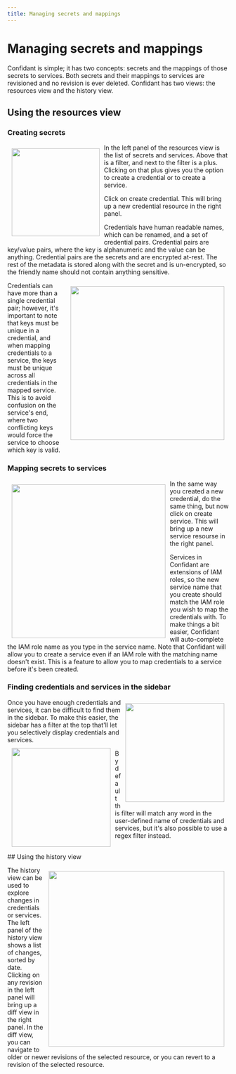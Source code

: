 ```yaml
---
title: Managing secrets and mappings
---
```


# Managing secrets and mappings

Confidant is simple; it has two concepts: secrets and the mappings of those
secrets to services. Both secrets and their mappings to services are revisioned
and no revision is ever deleted. Confidant has two views: the resources view
and the history view.

## Using the resources view

### Creating secrets

<img src='/images/interface-create.png' width="200" style="float: left; margin: 10px"></img>

In the left panel of the resources view is the list of secrets and services.
Above that is a filter, and next to the filter is a plus. Clicking on that plus
gives you the option to create a credential or to create a service.

Click on create credential. This will bring up a new credential resource in the
right panel.

Credentials have human readable names, which can be renamed, and a
set of credential pairs. Credential pairs are key/value pairs, where the key is
alphanumeric and the value can be anything. Credential pairs are the secrets
and are encrypted at-rest. The rest of the metadata is stored along with the secret
and is un-encrypted, so the friendly name should not contain anything sensitive.

<img src='/images/interface-new-credential.png' width="350" style="float: right; margin: 10px"></img>

Credentials can have more than a single credential pair; however, it's
important to note that keys must be unique in a credential, and when mapping
credentials to a service, the keys must be unique across all credentials in
the mapped service. This is to avoid confusion on the service's end, where two
conflicting keys would force the service to choose which key is valid.

### Mapping secrets to services

<img src='/images/interface-new-service.png' width="350" style="float: left; margin: 10px"></img>

In the same way you created a new credential, do the same thing, but now click
on create service. This will bring up a new service resourse in the right
panel.

Services in Confidant are extensions of IAM roles, so the new service
name that you create should match the IAM role you wish to map the credentials
with. To make things a bit easier, Confidant will auto-complete the IAM role
name as you type in the service name. Note that Confidant will allow you to
create a service even if an IAM role with the matching name doesn't exist. This
is a feature to allow you to map credentials to a service before it's been
created.

### Finding credentials and services in the sidebar

<img src='/images/interface-filter.png' width="225" style="float: right; margin: 10px"></img>

Once you have enough credentials and services, it can be difficult to find them
in the sidebar. To make this easier, the sidebar has a filter at the top
that'll let you selectively display credentials and services.
<img src='/images/interface-filter-with-regex.png' width="225" style="float: left; margin: 10px"></img>

By default this filter will match any word in the user-defined name of
credentials and services, but it's also possible to use a regex filter instead.

<br>
## Using the history view

<img src='/images/interface-history.png' width="400" style="float: right; margin: 10px"></img>

The history view can be used to explore changes in credentials or services. The
left panel of the history view shows a list of changes, sorted by date.
Clicking on any revision in the left panel will bring up a diff view in the
right panel. In the diff view, you can navigate to older or newer revisions of
the selected resource, or you can revert to a revision of the selected
resource.
